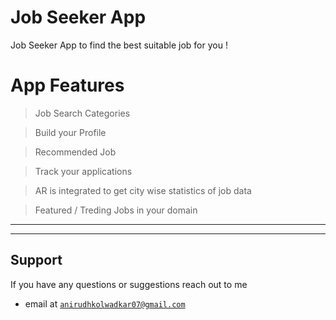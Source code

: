 # Job Seeker App

Job Seeker App to find the best suitable job for you !

# App Features

> Job Search Categories

> Build your Profile 

> Recommended Job

> Track your applications

> AR is integrated to get city wise statistics of job data

> Featured / Treding Jobs in your domain

---

---


## Support 

If you have any questions or suggestions reach out to me 

- email at <a href="http://fvcproductions.com" target="_blank">`anirudhkolwadkar07@gmail.com`</a>
